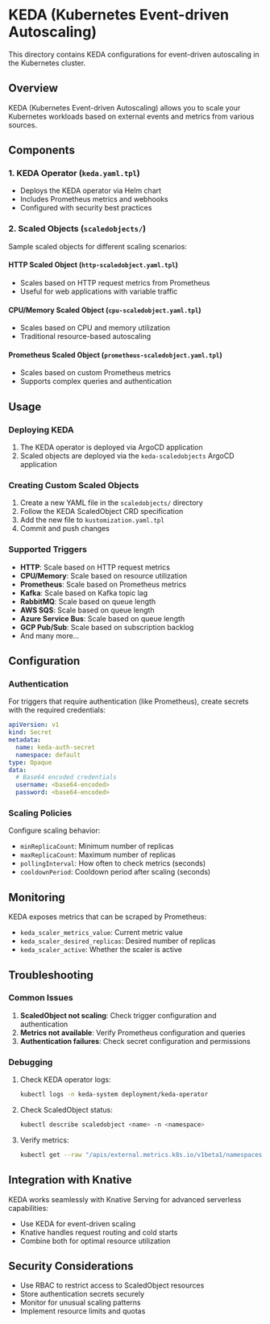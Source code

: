# KEDA (Kubernetes Event-driven Autoscaling)

This directory contains KEDA configurations for event-driven autoscaling in the Kubernetes cluster.

## Overview

KEDA (Kubernetes Event-driven Autoscaling) allows you to scale your Kubernetes workloads based on external events and metrics from various sources.

## Components

### 1. KEDA Operator (`keda.yaml.tpl`)

- Deploys the KEDA operator via Helm chart
- Includes Prometheus metrics and webhooks
- Configured with security best practices

### 2. Scaled Objects (`scaledobjects/`)

Sample scaled objects for different scaling scenarios:

#### HTTP Scaled Object (`http-scaledobject.yaml.tpl`)

- Scales based on HTTP request metrics from Prometheus
- Useful for web applications with variable traffic

#### CPU/Memory Scaled Object (`cpu-scaledobject.yaml.tpl`)

- Scales based on CPU and memory utilization
- Traditional resource-based autoscaling

#### Prometheus Scaled Object (`prometheus-scaledobject.yaml.tpl`)

- Scales based on custom Prometheus metrics
- Supports complex queries and authentication

## Usage

### Deploying KEDA

1. The KEDA operator is deployed via ArgoCD application
2. Scaled objects are deployed via the `keda-scaledobjects` ArgoCD application

### Creating Custom Scaled Objects

1. Create a new YAML file in the `scaledobjects/` directory
2. Follow the KEDA ScaledObject CRD specification
3. Add the new file to `kustomization.yaml.tpl`
4. Commit and push changes

### Supported Triggers

- **HTTP**: Scale based on HTTP request metrics
- **CPU/Memory**: Scale based on resource utilization
- **Prometheus**: Scale based on Prometheus metrics
- **Kafka**: Scale based on Kafka topic lag
- **RabbitMQ**: Scale based on queue length
- **AWS SQS**: Scale based on queue length
- **Azure Service Bus**: Scale based on queue length
- **GCP Pub/Sub**: Scale based on subscription backlog
- And many more...

## Configuration

### Authentication

For triggers that require authentication (like Prometheus), create secrets with the required credentials:

```yaml
apiVersion: v1
kind: Secret
metadata:
  name: keda-auth-secret
  namespace: default
type: Opaque
data:
  # Base64 encoded credentials
  username: <base64-encoded>
  password: <base64-encoded>
```

### Scaling Policies

Configure scaling behavior:

- `minReplicaCount`: Minimum number of replicas
- `maxReplicaCount`: Maximum number of replicas
- `pollingInterval`: How often to check metrics (seconds)
- `cooldownPeriod`: Cooldown period after scaling (seconds)

## Monitoring

KEDA exposes metrics that can be scraped by Prometheus:

- `keda_scaler_metrics_value`: Current metric value
- `keda_scaler_desired_replicas`: Desired number of replicas
- `keda_scaler_active`: Whether the scaler is active

## Troubleshooting

### Common Issues

1. **ScaledObject not scaling**: Check trigger configuration and authentication
2. **Metrics not available**: Verify Prometheus configuration and queries
3. **Authentication failures**: Check secret configuration and permissions

### Debugging

1. Check KEDA operator logs:

   ```bash
   kubectl logs -n keda-system deployment/keda-operator
   ```

2. Check ScaledObject status:

   ```bash
   kubectl describe scaledobject <name> -n <namespace>
   ```

3. Verify metrics:

   ```bash
   kubectl get --raw "/apis/external.metrics.k8s.io/v1beta1/namespaces/default/scaledobjects/http-scaledobject"
   ```

## Integration with Knative

KEDA works seamlessly with Knative Serving for advanced serverless capabilities:

- Use KEDA for event-driven scaling
- Knative handles request routing and cold starts
- Combine both for optimal resource utilization

## Security Considerations

- Use RBAC to restrict access to ScaledObject resources
- Store authentication secrets securely
- Monitor for unusual scaling patterns
- Implement resource limits and quotas
